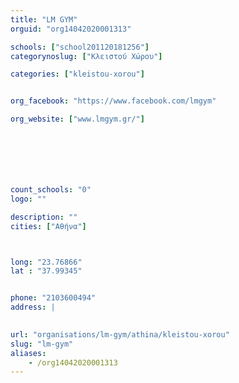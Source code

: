 ```yaml
---
title: "LM GYM"
orguid: "org14042020001313"

schools: ["school201120181256"]
categorynoslug: ["Κλειστού Χώρου"]

categories: ["kleistou-xorou"]


org_facebook: "https://www.facebook.com/lmgym"

org_website: ["www.lmgym.gr/"]







count_schools: "0"
logo: ""

description: ""
cities: ["Αθήνα"]



long: "23.76866"
lat : "37.99345"


phone: "2103600494"
address: |
    

url: "organisations/lm-gym/athina/kleistou-xorou"
slug: "lm-gym"
aliases:
    - /org14042020001313
---
```



